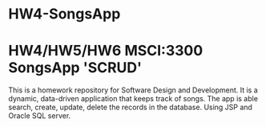 # HW4-SongsApp
# HW4/HW5/HW6 MSCI:3300 SongsApp 'SCRUD'

This is a homework repository for Software Design and Development. 
It is a dynamic, data-driven application that keeps track of songs. 
The app is able search, create, update, delete the records in the database.
Using JSP and Oracle SQL server.
